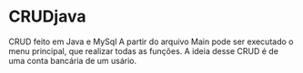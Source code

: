 # CRUDjava
CRUD feito em Java e MySql
A partir do arquivo Main pode ser executado o menu principal, que realizar todas as funções.
A ideia desse CRUD é de uma conta bancária de um usário.

